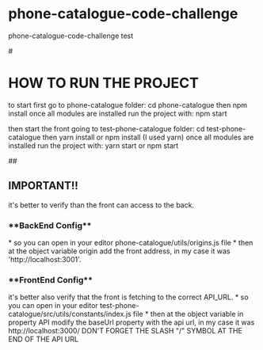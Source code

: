 # phone-catalogue-code-challenge
phone-catalogue-code-challenge test

#<h1>HOW TO RUN THE PROJECT</h1>

to start first go to phone-catalogue folder: cd phone-catalogue
then npm install
once all modules are installed run the project with: npm start

then start the front going to test-phone-catalogue folder: cd test-phone-catalogue
then yarn install or npm install (I used yarn)
once all modules are installed run the project with: yarn start or npm start

##<h2>**IMPORTANT!!**</h2>
it's better to verify than the front can access to the back.
<h3>**BackEnd Config**</h3>
* so you can open in your editor phone-catalogue/utils/origins.js file
* then at the object variable origin add the front address, in my case it was 'http://localhost:3001'.

<h3>**FrontEnd Config**</h3>
it's better also verify that the front is fetching to the correct API_URL.
* so you can open in your editor test-phone-catalogue/src/utils/constants/index.js file
* then at the object variable in property API modify the baseUrl property with the api url, in my case it was http://localhost:3000/ DON'T FORGET THE SLASH "/" SYMBOL AT THE END OF THE API URL  
